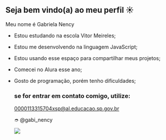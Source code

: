 ## Seja bem vindo(a) ao meu perfil ☀️

Meu nome é Gabriela Nency

- Estou estudando na escola Vitor Meireles;
- Estou me desenvolvendo na linguagem JavaScript;
- Estou usando esse espaço para compartilhar meus projetos;
- Comecei no Alura esse ano;
- Gosto de programação, porém tenho dificuldades;

  ### se for entrar em contato comigo, utilize:

  0000113315704xsp@al.educacao.sp.gov.br

  ➮ @gabi_nency

  ![](https://tenor.com/pt-BR/view/wazowski-mike-mike-sulivan-meme-monster-inc-gif-19634164)
  
  
